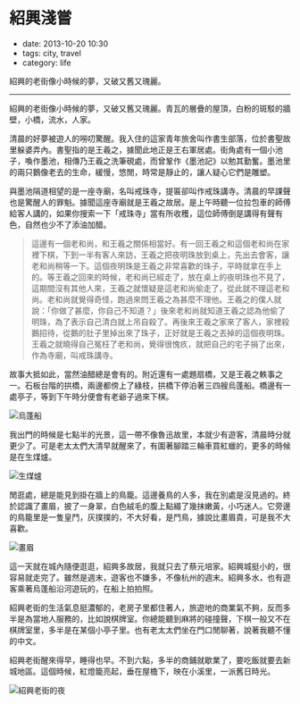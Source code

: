 # 紹興淺嘗

- date: 2013-10-20 10:30
- tags: city, travel
- category: life

紹興的老街像小時候的夢，又破又舊又瑰麗。

--------

紹興的老街像小時候的夢，又破又舊又瑰麗。青瓦的層疊的屋頂，白粉的斑駁的牆壁，小橋，流水，人家。

清晨的好夢被遊人的嘮叨驚醒。我入住的這家青年旅舍叫作書生部落，位於書聖故里躲婆弄內。書聖指的是王羲之，據聞此地正是王右軍居處。街角處有一個小池子，喚作墨池，相傳乃王羲之洗筆硯處，而曾鞏作《墨池記》以勉其勤奮。墨池里的兩只鵝像老去的生命，緩慢，悠閒，時常是靜止的，讓人疑心它們是雕塑。

與墨池隔道相望的是一座寺廟，名叫戒珠寺，提匾卻叫作戒珠講寺。清晨的早課聲也是驚醒人的罪魁。據聞這座寺廟就是王羲之故居。是上午時聽一位拉包車的師傅給客人講的，如果你搜索一下「戒珠寺」當有所收穫，這位師傅倒是講得有聲有色，自然也少不了添油加醋。

> 這邊有一個老和尚，和王羲之關係相當好。有一回王羲之和這個老和尚在家裡下棋，下到一半有客人來訪，王羲之把夜明珠放到桌上，先出去會客，讓老和尚稍等一下。這個夜明珠是王羲之非常喜歡的珠子，平時就拿在手上的。等王羲之回來的時候，老和尚已經走了，放在桌上的夜明珠也不見了，這期間沒有其他人來，王羲之就懷疑是這老和尚偷走了，從此就不理這老和尚。老和尚就覺得奇怪，跑過來問王羲之為甚麼不理他。王羲之的僕人就說：「你做了甚麼，你自己不知道？」後來老和尚就知道王羲之認為他偷了明珠，為了表示自己清白就上吊自殺了。再後來王羲之家來了客人，家裡殺鵝招待，從鵝的肚子里掉出來了珠子，正好就是王羲之丟掉的這個夜明珠。王羲之就曉得自己冤枉了老和尚，覺得很愧疚，就把自己的宅子捐了出來，作為寺廟，叫戒珠講寺。

故事大抵如此，當然油醋總是會有的。附近還有一處題扇橋，又是王羲之軼事之一。石板台階的拱橋，兩邊都傍上了綠枝，拱橋下停泊著三四艘烏蓬船。橋邊有一處亭子，等到下午時分便會有老爺子過來下棋。

![烏蓬船](http://ww3.sinaimg.cn/large/5d261318gw1e9rtv5m4c6j21kw16o7wh.jpg)

我出門的時候是七點半的光景，這一帶不像魯迅故里，本就少有遊客，清晨時分就更少了。可是老太太們大清早就醒來了，有圍著腳踏三輪車買紅蠟的，更多的時候是在生煤爐。

![生煤爐](http://ww1.sinaimg.cn/large/5d261318gw1e9ru0byx3oj21kw16owuy.jpg)

閒逛處，總是能見到掛在牆上的鳥籠。這邊養鳥的人多，我在別處是沒見過的。終於認識了畫眉，披了一身翠，白色絨毛的腹上點綴了幾抹嫩黃，小巧迷人。它旁邊的鳥籠里是一隻皇鬥，灰撲撲的，不大好看，是鬥鳥，據說比畫眉貴，可是我不大喜歡。

![畫眉](http://ww1.sinaimg.cn/large/5d261318gw1e9rtz5c1r3j21kw16o4ho.jpg)

這一天就在城內隨便逛逛，紹興多故居，我就只去了蔡元培家。紹興城挺小的，很容易就走完了。雖然是週末，遊客也不嫌多，不像杭州的週末。紹興多水，也有遊客乘著烏蓬船沿河遊玩的，在船上拍拍照。

紹興老街的生活氣息挺濃郁的，老房子里都住著人，旅遊地的商業氣不夠，反而多半是為當地人服務的，比如說棋牌室。你總能聽到麻將的碰撞聲，下棋一般又不在棋牌室里，多半是在某個小亭子里。也有老太太們坐在門口閒聊著，說著我聽不懂的中文。

紹興老街醒來得早，睡得也早。不到六點，多半的商鋪就歇業了，要吃飯就要去新城地區。這個時候，紅燈籠亮起，垂在屋檐下，映在小溪里，一派舊日時光。

![紹興老街的夜](http://ww1.sinaimg.cn/large/5d261318gw1e9rtvzl4ybj21kw16oh1u.jpg)